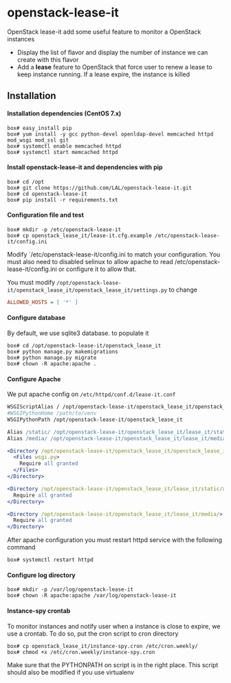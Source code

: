# openstack-lease-it
OpenStack lease-it add some useful feature to monitor a OpenStack instances
 * Display the list of flavor and display the number of instance we can create with this
 flavor
 * Add a **lease** feature to OpenStack that force user to renew a lease to keep instance
  running. If a lease expire, the instance is killed

## Installation
#### Installation dependencies (CentOS 7.x)
```shell
box# easy_install pip
box# yum install -y gcc python-devel openldap-devel memcached httpd mod_wsgi mod_ssl git
box# systemctl enable memcached httpd
box# systemctl start memcached httpd
```

#### Install openstack-lease-it and dependencies with pip
```shell
box# cd /opt
box# git clone https://github.com/LAL/openstack-lease-it.git
box# cd openstack-lease-it
box# pip install -r requirements.txt
```

#### Configuration file and test
```shell
box# mkdir -p /etc/openstack-lease-it
box# cp openstack_lease_it/lease-it.cfg.example /etc/openstack-lease-it/config.ini
```
Modify `/etc/openstack-lease-it/config.ini to match your configuration. You must also need to 
disabled selinux to allow apache to read /etc/openstack-lease-it/config.ini or configure it to allow
 that.

You must modify `/opt/openstack-lease-it/openstack_lease_it/openstack_lease_it/settings.py` to change
```ini
ALLOWED_HOSTS = [ '*' ]
```

#### Configure database
By default, we use sqlite3 database. to populate it
```shell
box# cd /opt/openstack-lease-it/openstack_lease_it
box# python manage.py makemigrations
box# python manage.py migrate
box# chown -R apache:apache .
```

#### Configure Apache
We put apache config on `/etc/httpd/conf.d/lease-it.conf`
```apache
WSGIScriptAlias / /opt/openstack-lease-it/openstack_lease_it/openstack_lease_it/wsgi.py
#WSGIPythonHome /path/to/venv
WSGIPythonPath /opt/openstack-lease-it/openstack_lease_it

Alias /static/ /opt/openstack-lease-it/openstack_lease_it/lease_it/static/ 
Alias /media/ /opt/openstack-lease-it/openstack_lease_it/lease_it/media/

<Directory /opt/openstack-lease-it/openstack_lease_it/openstack_lease_it/>
  <Files wsgi.py>
    Require all granted
  </Files>
</Directory>

<Directory /opt/openstack-lease-it/openstack_lease_it/lease_it/static/>
  Require all granted
</Directory>

<Directory /opt/openstack-lease-it/openstack_lease_it/lease_it/media/>
  Require all granted
</Directory>
```

After apache configuration you must restart httpd service with the following command
```shell
box# systemctl restart httpd
```

#### Configure log directory
```shell
box# mkdir -p /var/log/openstack-lease-it
box# chown -R apache:apache /var/log/openstack-lease-it
```

#### Instance-spy crontab
To monitor instances and notify user when a instance is close to expire, we use a crontab. To do
so, put the cron script to cron directory
```shell
box# cp openstack_lease_it/instance-spy.cron /etc/cron.weekly/
box# chmod +x /etc/cron.weekly/instance-spy.cron
```

Make sure that the PYTHONPATH on script is in the right place. This script should also be modified 
if you use virtualenv